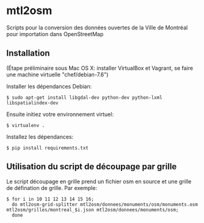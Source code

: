 mtl2osm
=======

Scripts pour la conversion des données ouvertes de la Ville de Montréal pour
importation dans OpenStreetMap


Installation
------------

(Étape préliminaire sous Mac OS X: installer VirtualBox et Vagrant, se faire
une machine virtuelle "chef/debian-7.6")

Installer les dépendances Debian:

    $ sudo apt-get install libgdal-dev python-dev python-lxml libspatialindex-dev

Ensuite initiez votre environnement virtuel:

    $ virtualenv .

Installez les dépendances:

    $ pip install requirements.txt


Utilisation du script de découpage par grille
---------------------------------------------

Le script découpage en grille prend un fichier osm en source et une grille de
défination de grille. Par exemple:

    $ for i in 10 11 12 13 14 15 16;
      do mtl2osm-grid-splitter mtl2osm/donnees/monuments/osm/monuments.osm mtl2osm/grilles/montreal_$i.json mtl2osm/donnees/monuments/osm;
      done
